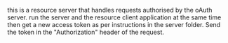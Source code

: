 this is a resource server that handles requests authorised by the oAuth server.
run the server and the resource client application at the same time then get a new
access token as per instructions in the server folder. Send the token in the "Authorization"
header of the request.